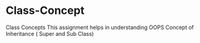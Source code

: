 # Class-Concept
Class Concepts 
This assignment helps in understanding OOPS Concept of Inheritance ( Super and Sub Class) 
